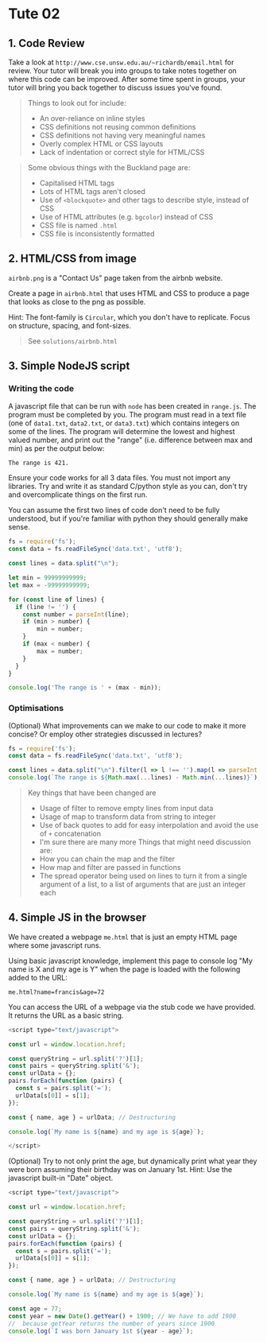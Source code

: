 # Tute 02

## 1. Code Review

Take a look at `http://www.cse.unsw.edu.au/~richardb/email.html` for review. Your tutor will break you into groups to take notes together on where this code can be improved. After some time spent in groups, your tutor will bring you back together to discuss issues you've found.

> Things to look out for include:
> * An over-reliance on inline styles
> * CSS definitions not reusing common definitions
> * CSS definitions not having very meaningful names
> * Overly complex HTML or CSS layouts
> * Lack of indentation or correct style for HTML/CSS

> Some obvious things with the Buckland page are:
>  * Capitalised HTML tags
>  * Lots of HTML tags aren't closed
>  * Use of `<blockquote>` and other tags to describe style, instead of CSS
>  * Use of HTML attributes (e.g. `bgcolor`) instead of CSS
>  * CSS file is named `.html`
>  * CSS file is inconsistently formatted

## 2. HTML/CSS from image

`airbnb.png` is a "Contact Us" page taken from the airbnb website.

Create a page in `airbnb.html` that uses HTML and CSS to produce a page that looks as close to the png as possible.

Hint: The font-family is `Circular`, which you don't have to replicate. Focus on structure, spacing, and font-sizes.

> See `solutions/airbnb.html`

## 3. Simple NodeJS script

### Writing the code

A javascript file that can be run with `node` has been created in `range.js`. The program must be completed by you. The program must read in a text file (one of `data1.txt`, `data2.txt`, or `data3.txt`) which contains integers on some of the lines. The program will determine the lowest and highest valued number, and print out the "range" (i.e. difference between max and min) as per the output below:
```txt
The range is 421.
```

Ensure your code works for all 3 data files. You must not import any libraries. Try and write it as standard C/python style as you can, don't try and overcomplicate things on the first run.

You can assume the first two lines of code don't need to be fully understood, but if you're familiar with python they should generally make sense.

```js
fs = require('fs');
const data = fs.readFileSync('data.txt', 'utf8');

const lines = data.split("\n");

let min = 99999999999;
let max = -99999999999;

for (const line of lines) {
  if (line != '') {
  	const number = parseInt(line);
  	if (min > number) {
  		min = number;
  	}
  	if (max < number) {
  		max = number;
  	}
  }
}

console.log('The range is ' + (max - min));
```

### Optimisations

(Optional) What improvements can we make to our code to make it more concise? Or employ other strategies discussed in lectures?

```js
fs = require('fs');
const data = fs.readFileSync('data.txt', 'utf8');

const lines = data.split("\n").filter(l => l !== '').map(l => parseInt(l));
console.log(`The range is ${Math.max(...lines) - Math.min(...lines)}`);
````

> Key things that have been changed are
>  * Usage of filter to remove empty lines from input data
>  * Usage of map to transform data from string to integer
>  * Use of back quotes to add for easy interpolation and avoid the use of `+` concatenation
>  * I'm sure there are many more
> Things that might need discussion are:
>  * How you can chain the map and the filter
>  * How map and filter are passed in functions
>  * The spread operator being used on lines to turn it from a single argument of a list, to a list of arguments that are just an integer each

## 4. Simple JS in the browser

We have created a webpage `me.html` that is just an empty HTML page where some javascript runs.

Using basic javascript knowledge, implement this page to console log "My name is X and my age is Y" when the page is loaded with the following added to the URL:

`me.html?name=francis&age=72`

You can access the URL of a webpage via the stub code we have provided. It returns the URL as a basic string.

```js
<script type="text/javascript">

const url = window.location.href;

const queryString = url.split('?')[1];
const pairs = queryString.split('&');
const urlData = {};
pairs.forEach(function (pairs) {
  const s = pairs.split('=');
  urlData[s[0]] = s[1];
});

const { name, age } = urlData; // Destructuring

console.log(`My name is ${name} and my age is ${age}`);

</script>
```

(Optional) Try to not only print the age, but dynamically print what year they were born assuming their birthday was on January 1st. Hint: Use the javascript built-in "Date" object.

```js
<script type="text/javascript">

const url = window.location.href;

const queryString = url.split('?')[1];
const pairs = queryString.split('&');
const urlData = {};
pairs.forEach(function (pairs) {
  const s = pairs.split('=');
  urlData[s[0]] = s[1];
});

const { name, age } = urlData; // Destructuring

console.log(`My name is ${name} and my age is ${age}`);

const age = 77;
const year = new Date().getYear() + 1900; // We have to add 1900
//  because getYear returns the number of years since 1900
console.log(`I was born January 1st ${year - age}`);
```

</script>
